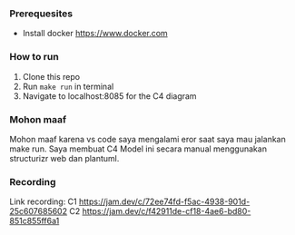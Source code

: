 ### Prerequesites
- Install docker https://www.docker.com

### How to run

1. Clone this repo
2. Run `make run` in terminal
3. Navigate to localhost:8085 for the C4 diagram

### Mohon maaf 
Mohon maaf karena vs code saya mengalami eror saat saya mau jalankan make run. 
Saya membuat C4 Model ini secara manual menggunakan structurizr web dan plantuml.

### Recording
Link recording: 
C1 https://jam.dev/c/72ee74fd-f5ac-4938-901d-25c607685602
C2 https://jam.dev/c/f42911de-cf18-4ae6-bd80-851c855ff6a1
